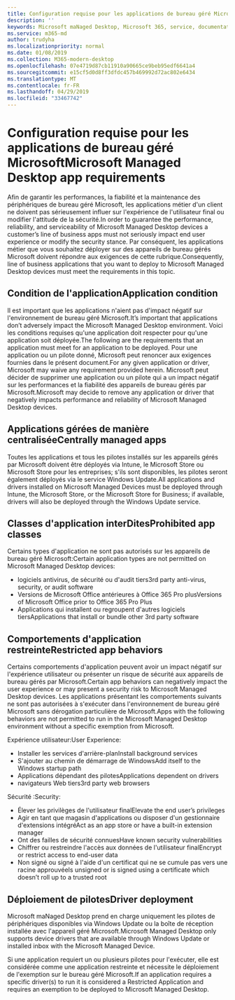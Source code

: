 ```yaml
---
title: Configuration requise pour les applications de bureau géré Microsoft
description: ''
keywords: Microsoft maNaged Desktop, Microsoft 365, service, documentation
ms.service: m365-md
author: trudyha
ms.localizationpriority: normal
ms.date: 01/08/2019
ms.collection: M365-modern-desktop
ms.openlocfilehash: 07e4719d87cb11910a90665ce9beb95edf6641a4
ms.sourcegitcommit: e15cf5d0d8ff3dfdc457b469992d72ac802e6434
ms.translationtype: MT
ms.contentlocale: fr-FR
ms.lasthandoff: 04/29/2019
ms.locfileid: "33467742"
---
```

# <a name="microsoft-managed-desktop-app-requirements"></a><span data-ttu-id="1782f-103">Configuration requise pour les applications de bureau géré Microsoft</span><span class="sxs-lookup"><span data-stu-id="1782f-103">Microsoft Managed Desktop app requirements</span></span>

<!--This topic is the target for aka.ms/app-req. This is aka link is used from EA agreeement for MMD. do not delete.-->

<!--Application addendum -->
 
<span data-ttu-id="1782f-104">Afin de garantir les performances, la fiabilité et la maintenance des périphériques de bureau géré Microsoft, les applications métier d'un client ne doivent pas sérieusement influer sur l'expérience de l'utilisateur final ou modifier l'attitude de la sécurité.</span><span class="sxs-lookup"><span data-stu-id="1782f-104">In order to guarantee the performance, reliability, and serviceability of Microsoft Managed Desktop devices a customer’s line of business apps must not seriously impact end user experience or modify the security stance.</span></span> <span data-ttu-id="1782f-105">Par conséquent, les applications métier que vous souhaitez déployer sur des appareils de bureau gérés Microsoft doivent répondre aux exigences de cette rubrique.</span><span class="sxs-lookup"><span data-stu-id="1782f-105">Consequently, line of business applications that you want to deploy to Microsoft Managed Desktop devices must meet the requirements in this topic.</span></span>

## <a name="application-condition"></a><span data-ttu-id="1782f-106">Condition de l'application</span><span class="sxs-lookup"><span data-stu-id="1782f-106">Application condition</span></span>

<span data-ttu-id="1782f-107">Il est important que les applications n'aient pas d'impact négatif sur l'environnement de bureau géré Microsoft.</span><span class="sxs-lookup"><span data-stu-id="1782f-107">It’s important that applications don’t adversely impact the Microsoft Managed Desktop environment.</span></span> <span data-ttu-id="1782f-108">Voici les conditions requises qu'une application doit respecter pour qu'une application soit déployée.</span><span class="sxs-lookup"><span data-stu-id="1782f-108">The following are the requirements that an application must meet for an application to be deployed.</span></span> <span data-ttu-id="1782f-109">Pour une application ou un pilote donné, Microsoft peut renoncer aux exigences fournies dans le présent document.</span><span class="sxs-lookup"><span data-stu-id="1782f-109">For any given application or driver, Microsoft may waive any requirement provided herein.</span></span> <span data-ttu-id="1782f-110">Microsoft peut décider de supprimer une application ou un pilote qui a un impact négatif sur les performances et la fiabilité des appareils de bureau gérés par Microsoft.</span><span class="sxs-lookup"><span data-stu-id="1782f-110">Microsoft may decide to remove any application or driver that negatively impacts performance and reliability of Microsoft Managed Desktop devices.</span></span>

## <a name="centrally-managed-apps"></a><span data-ttu-id="1782f-111">Applications gérées de manière centralisée</span><span class="sxs-lookup"><span data-stu-id="1782f-111">Centrally managed apps</span></span>

<span data-ttu-id="1782f-112">Toutes les applications et tous les pilotes installés sur les appareils gérés par Microsoft doivent être déployés via Intune, le Microsoft Store ou Microsoft Store pour les entreprises; s'ils sont disponibles, les pilotes seront également déployés via le service Windows Update.</span><span class="sxs-lookup"><span data-stu-id="1782f-112">All applications and drivers installed on Microsoft Managed Devices must be deployed through Intune, the Microsoft Store, or the Microsoft Store for Business; if available, drivers will also be deployed through the Windows Update service.</span></span> 

## <a name="prohibited-app-classes"></a><span data-ttu-id="1782f-113">Classes d'application interDites</span><span class="sxs-lookup"><span data-stu-id="1782f-113">Prohibited app classes</span></span>

<span data-ttu-id="1782f-114">Certains types d'application ne sont pas autorisés sur les appareils de bureau géré Microsoft:</span><span class="sxs-lookup"><span data-stu-id="1782f-114">Certain application types are not permitted on Microsoft Managed Desktop devices:</span></span>
- <span data-ttu-id="1782f-115">logiciels antivirus, de sécurité ou d'audit tiers</span><span class="sxs-lookup"><span data-stu-id="1782f-115">3rd party anti-virus, security, or audit software</span></span>
- <span data-ttu-id="1782f-116">Versions de Microsoft Office antérieures à Office 365 Pro plus</span><span class="sxs-lookup"><span data-stu-id="1782f-116">Versions of Microsoft Office prior to Office 365 Pro Plus</span></span>
- <span data-ttu-id="1782f-117">Applications qui installent ou regroupent d'autres logiciels tiers</span><span class="sxs-lookup"><span data-stu-id="1782f-117">Applications that install or bundle other 3rd party software</span></span>

## <a name="restricted-app-behaviors"></a><span data-ttu-id="1782f-118">Comportements d'application restreinte</span><span class="sxs-lookup"><span data-stu-id="1782f-118">Restricted app behaviors</span></span>

<span data-ttu-id="1782f-119">Certains comportements d'application peuvent avoir un impact négatif sur l'expérience utilisateur ou présenter un risque de sécurité aux appareils de bureau gérés par Microsoft.</span><span class="sxs-lookup"><span data-stu-id="1782f-119">Certain app behaviors can negatively impact the user experience or may present a security risk to Microsoft Managed Desktop devices.</span></span> <span data-ttu-id="1782f-120">Les applications présentant les comportements suivants ne sont pas autorisées à s'exécuter dans l'environnement de bureau géré Microsoft sans dérogation particulière de Microsoft.</span><span class="sxs-lookup"><span data-stu-id="1782f-120">Apps with the following behaviors are not permitted to run in the Microsoft Managed Desktop environment without a specific exemption from Microsoft.</span></span>

<span data-ttu-id="1782f-121">Expérience utilisateur:</span><span class="sxs-lookup"><span data-stu-id="1782f-121">User Experience:</span></span>
- <span data-ttu-id="1782f-122">Installer les services d'arrière-plan</span><span class="sxs-lookup"><span data-stu-id="1782f-122">Install background services</span></span>
- <span data-ttu-id="1782f-123">S'ajouter au chemin de démarrage de Windows</span><span class="sxs-lookup"><span data-stu-id="1782f-123">Add itself to the Windows startup path</span></span>
- <span data-ttu-id="1782f-124">Applications dépendant des pilotes</span><span class="sxs-lookup"><span data-stu-id="1782f-124">Applications dependent on drivers</span></span>
- <span data-ttu-id="1782f-125">navigateurs Web tiers</span><span class="sxs-lookup"><span data-stu-id="1782f-125">3rd party web browsers</span></span>

<span data-ttu-id="1782f-126">Sécurité :</span><span class="sxs-lookup"><span data-stu-id="1782f-126">Security:</span></span>
- <span data-ttu-id="1782f-127">Élever les privilèges de l'utilisateur final</span><span class="sxs-lookup"><span data-stu-id="1782f-127">Elevate the end user’s privileges</span></span>
- <span data-ttu-id="1782f-128">Agir en tant que magasin d'applications ou disposer d'un gestionnaire d'extensions intégré</span><span class="sxs-lookup"><span data-stu-id="1782f-128">Act as an app store or have a built-in extension manager</span></span>
- <span data-ttu-id="1782f-129">Ont des failles de sécurité connues</span><span class="sxs-lookup"><span data-stu-id="1782f-129">Have known security vulnerabilities</span></span>
- <span data-ttu-id="1782f-130">Chiffrer ou restreindre l'accès aux données de l'utilisateur final</span><span class="sxs-lookup"><span data-stu-id="1782f-130">Encrypt or restrict access to end-user data</span></span>
- <span data-ttu-id="1782f-131">Non signé ou signé à l'aide d'un certificat qui ne se cumule pas vers une racine approuvée</span><span class="sxs-lookup"><span data-stu-id="1782f-131">Is unsigned or is signed using a certificate which doesn’t roll up to a trusted root</span></span>


## <a name="driver-deployment"></a><span data-ttu-id="1782f-132">Déploiement de pilotes</span><span class="sxs-lookup"><span data-stu-id="1782f-132">Driver deployment</span></span>

<span data-ttu-id="1782f-133">Microsoft maNaged Desktop prend en charge uniquement les pilotes de périphériques disponibles via Windows Update ou la boîte de réception installée avec l'appareil géré Microsoft.</span><span class="sxs-lookup"><span data-stu-id="1782f-133">Microsoft Managed Desktop only supports device drivers that are available through Windows Update or installed inbox with the Microsoft Managed Device.</span></span> 

<span data-ttu-id="1782f-134">Si une application requiert un ou plusieurs pilotes pour l'exécuter, elle est considérée comme une application restreinte et nécessite le déploiement de l'exemption sur le bureau géré Microsoft.</span><span class="sxs-lookup"><span data-stu-id="1782f-134">If an application requires a specific driver(s) to run it is considered a Restricted Application and requires an exemption to be deployed to Microsoft Managed Desktop.</span></span> 

